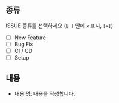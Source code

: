 ## 종류

ISSUE 종류를 선택하세요 (`[ ]` 안에 `x` 표시, `[x]`)

- [ ] New Feature
- [ ] Bug Fix
- [ ] CI / CD
- [ ] Setup

## 내용

- 내용 명: 내용을 작성합니다.
